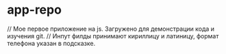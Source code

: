 # app-repo

// Мое первое приложение на js. Загружено для демонстрации кода и изучения git.
// Инпут филды принимают кириллицу и латиницу, формат телефона указан в подсказке.

